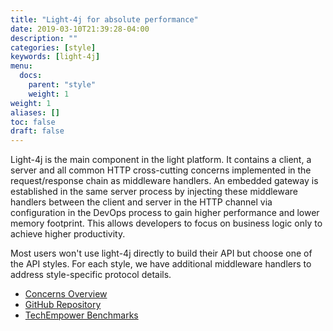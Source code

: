 ```yaml
---
title: "Light-4j for absolute performance"
date: 2019-03-10T21:39:28-04:00
description: ""
categories: [style]
keywords: [light-4j]
menu:
  docs:
    parent: "style"
    weight: 1
weight: 1
aliases: []
toc: false
draft: false
---
```


Light-4j is the main component in the light platform. It contains a client, a server and all common HTTP cross-cutting concerns implemented in the request/response chain as middleware handlers. An embedded gateway is established in the same server process by injecting these middleware handlers between the client and server in the HTTP channel via configuration in the DevOps process to gain higher performance and lower memory footprint. This allows developers to focus on business logic only to achieve higher productivity. 

Most users won't use light-4j directly to build their API but choose one of the API styles. For each style, we have additional middleware handlers to address style-specific protocol details. 


* [Concerns Overview](/concern/)
* [GitHub Repository](https://github.com/networknt/light-4j)
* [TechEmpower Benchmarks](https://www.techempower.com/benchmarks/#section=data-r19&hw=ph&test=plaintext)

